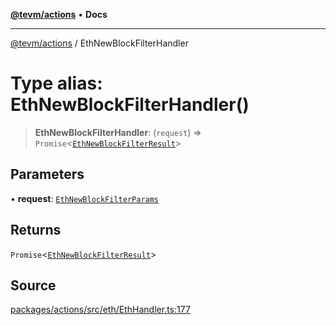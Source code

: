 [**@tevm/actions**](../README.md) • **Docs**

***

[@tevm/actions](../globals.md) / EthNewBlockFilterHandler

# Type alias: EthNewBlockFilterHandler()

> **EthNewBlockFilterHandler**: (`request`) => `Promise`\<[`EthNewBlockFilterResult`](EthNewBlockFilterResult.md)\>

## Parameters

• **request**: [`EthNewBlockFilterParams`](EthNewBlockFilterParams.md)

## Returns

`Promise`\<[`EthNewBlockFilterResult`](EthNewBlockFilterResult.md)\>

## Source

[packages/actions/src/eth/EthHandler.ts:177](https://github.com/evmts/tevm-monorepo/blob/main/packages/actions/src/eth/EthHandler.ts#L177)
